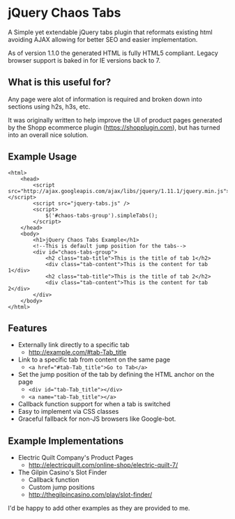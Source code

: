 jQuery Chaos Tabs
=================

A Simple yet extendable jQuery tabs plugin that reformats existing html avoiding AJAX allowing 
for better SEO and easier implementation.

As of version 1.1.0 the generated HTML is fully HTML5 compliant. Legacy browser support is baked 
in for IE versions back to 7.

What is this useful for?
-------------------------
Any page were alot of information is required and broken down into sections using h2s, h3s, etc. 

It was originally written to help improve the UI of product pages generated by the Shopp 
ecommerce plugin (https://shopplugin.com), but has turned into an overall nice solution.

Example Usage
-------------
```
<html>
	<head>
		<script src="http://ajax.googleapis.com/ajax/libs/jquery/1.11.1/jquery.min.js"></script>
		<script src="jquery-tabs.js" />
		<script>
			$('#chaos-tabs-group').simpleTabs();
		</script>
	</head>
	<body>
		<h1>jQuery Chaos Tabs Example</h1>
		<!--This is default jump position for the tabs-->
		<div id="chaos-tabs-group">
			<h2 class="tab-title">This is the title of tab 1</h2>
			<div class="tab-content">This is the content for tab 1</div>
			<h2 class="tab-title">This is the title of tab 2</h2>
			<div class="tab-content">This is the content for tab 2</div>
		</div>
	</body>
</html>
```

Features
--------
- Externally link directly to a specific tab
	- http://example.com/#tab-Tab_title
- Link to a specific tab from content on the same page
	- ```<a href="#tab-Tab_title">Go to Tab</a>```
- Set the jump position of the tab by defining the HTML anchor on the page
	- ```<div id="tab-Tab_title"></div>```
	- ```<a name="tab-Tab_title"></a>```
- Callback function support for when a tab is switched
- Easy to implement via CSS classes
- Graceful fallback for non-JS browsers like Google-bot.

Example Implementations
-------------------------
- Electric Quilt Company's Product Pages
	- http://electricquilt.com/online-shop/electric-quilt-7/
- The Gilpin Casino's Slot Finder
	- Callback function
	- Custom jump positions
	- http://thegilpincasino.com/play/slot-finder/
	
I'd be happy to add other examples as they are provided to me.
